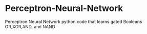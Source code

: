# Perceptron-Neural-Network  

Perceptron Neural Network python code that learns gated Booleans OR,XOR,AND, and NAND  

